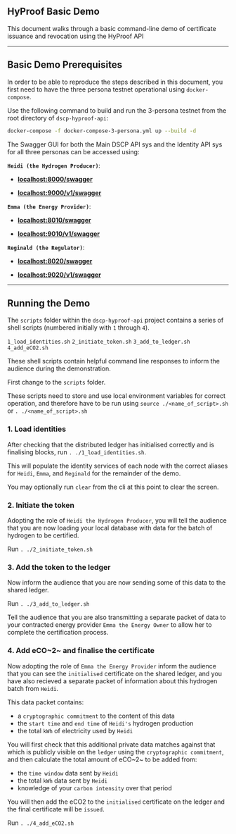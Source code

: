 ## HyProof Basic Demo

This document walks through a basic command-line demo of certificate issuance and revocation using the HyProof API

---

## Basic Demo Prerequisites

In order to be able to reproduce the steps described in this document, you first need to have the three persona testnet operational using `docker-compose`.

Use the following command to build and run the 3-persona testnet from the root directory of `dscp-hyproof-api`:

```sh
docker-compose -f docker-compose-3-persona.yml up --build -d
```

The Swagger GUI for both the Main DSCP API sys and the Identity API sys for all three personas can be accessed using:

**`Heidi (the Hydrogen Producer)`**:

  - **[localhost:8000/swagger](http://localhost:8000/swagger/#/)**

  - **[localhost:9000/v1/swagger](http://localhost:9000/v1/swagger/#/)**

**`Emma (the Energy Provider)`**:

  - **[localhost:8010/swagger](http://localhost:8010/swagger/#/)**

  - **[localhost:9010/v1/swagger](http://localhost:9010/v1/swagger/#/)**

**`Reginald (the Regulator)`**:

  - **[localhost:8020/swagger](http://localhost:8020/swagger/#/)**

  - **[localhost:9020/v1/swagger](http://localhost:9020/v1/swagger/#/)**

---

## Running the Demo

The `scripts` folder within the `dscp-hyproof-api` project contains a series of shell scripts (numbered initially with `1` through `4`).

`1_load_identities.sh`
`2_initiate_token.sh`
`3_add_to_ledger.sh`
`4_add_eCO2.sh`

These shell scripts contain helpful command line responses to inform the audience during the demonstration.

First change to the `scripts` folder.

These scripts need to store and use local environment variables for correct operation, and therefore have to be run using `source ./<name_of_script>.sh` or `. ./<name_of_script>.sh`

### 1. Load identities

After checking that the distributed ledger has initialised correctly and is finalising blocks, run `. ./1_load_identities.sh`.

This will populate the identity services of each node with the correct aliases for `Heidi`, `Emma`, and `Reginald` for the remainder of the demo.

You may optionally run `clear` from the cli at this point to clear the screen.

### 2. Initiate the token

Adopting the role of `Heidi the Hydrogen Producer`, you will tell the audience that you are now loading your local database with data for the batch of hydrogen to be certified.

Run `. ./2_initiate_token.sh`

### 3. Add the token to the ledger

Now inform the audience that you are now sending some of this data to the shared ledger.

Run `. ./3_add_to_ledger.sh`

Tell the audience that you are also transmitting a separate packet of data to your contracted energy provider `Emma the Energy Owner` to allow her to complete the certification process.

### 4. Add eCO~2~ and finalise the certificate

Now adopting the role of `Emma the Energy Provider` inform the audience that you can see the `initialised` certificate on the shared ledger, and you have also recieved a separate packet of information about this hydrogen batch from `Heidi`.

This data packet contains:

- a `cryptographic commitment` to the content of this data
- the `start time` and `end time` of `Heidi's` hydrogen production
- the total `kWh` of electricity used by `Heidi`

You will first check that this additional private data matches against that which is publicly visible on the `ledger` using the `cryptographic commitment`, and then calculate the total amount of eCO~2~ to be added from:

- the `time window` data sent by `Heidi`
- the total `kWh` data sent by `Heidi`
- knowledge of your `carbon intensity` over that period

You will then add the eCO2 to the `initialised` certificate on the ledger and the final certificate will be `issued`.

Run `. ./4_add_eCO2.sh`